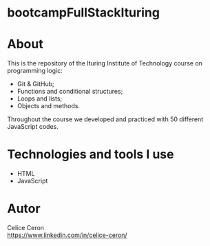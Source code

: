 # bootcampFullStackIturing

# About 
This is the repository of the Ituring Institute of Technology course on programming logic:
- Git & GitHub;
- Functions and conditional structures;
- Loops and lists;
- Objects and methods. <br>

Throughout the course we developed and practiced with 50 different JavaScript codes.

# Technologies and tools I use
- HTML
- JavaScript

# Autor
Celice Ceron <br>
https://www.linkedin.com/in/celice-ceron/
